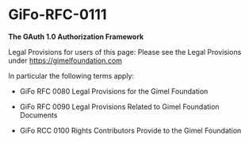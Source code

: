 # GiFo-RFC-0111
**The GAuth 1.0 Authorization Framework**

Legal Provisions for users of this page: Please see the Legal Provisions under https://gimelfoundation.com

In particular the following terms apply:

  - GiFo RFC 0080 Legal Provisions for the Gimel Foundation

  - GiFo RFC 0090 Legal Provisions Related to Gimel Foundation Documents

  - GiFo RCC 0100 Rights Contributors Provide to the Gimel Foundation
